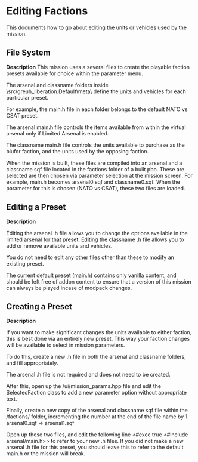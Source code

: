 # Editing Factions
This documents how to go about editing the units or vehicles used by the mission.

## File System
**Description**
This mission uses a several files to create the playable faction presets available for choice within the parameter menu.

The arsenal and classname folders inside \src\greuh_liberation.Default\meta\ define the units and vehicles for each particular preset.

For example, the main.h file in each folder belongs to the default NATO vs CSAT preset.

The arsenal main.h file controls the items available from within the virtual arsenal only if Limited Arsenal is enabled.

The classname main.h file controls the units available to purchase as the blufor faction, and the units used by the opposing faction.

When the mission is built, these files are compiled into an arsenal and a classname sqf file located in the factions folder of a built pbo. 
These are selected are then chosen via parameter selection at the mission screen. For example, main.h becomes arsenal0.sqf and classname0.sqf.
When the parameter for this is chosen (NATO vs CSAT), these two files are loaded.


## Editing a Preset
**Description**

Editing the arsenal .h file allows you to change the options available in the limited arsenal for that preset.
Editing the classname .h file allows you to add or remove available units and vehicles.

You do not need to edit any other files other than these to modify an existing preset.

The current default preset (main.h) contains only vanilla content, and should be left free of addon content to ensure that a version of this mission can always be played incase of modpack changes.


## Creating a Preset
**Description**

If you want to make significant changes the units available to either faction, this is best done via an entirely new preset. 
This way your faction changes will be available to select in mission parameters.

To do this, create a new .h file in both the arsenal and classname folders, and fill appropriately.

The arsenal .h file is not required and does not need to be created.

After this, open up the /ui/mission_params.hpp file and edit the SelectedFaction class to add a new parameter option without appropriate text.

Finally, create a new copy of the arsenal and classname sqf file within the /factions/ folder, incrementing the number at the end of the file name by 1.
arsenal0.sqf -> arsenal1.sqf

Open up these two files, and edit the following line <#exec true <#include arsenal/main.h>> to refer to your new .h files. 
If you did not make a new arsenal .h file for this preset, you should leave this to refer to the default main.h or the mission will break.
